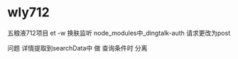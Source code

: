 # wly712
五粮液712项目
et -w 换肤监听
node_modules中_dingtalk-auth 请求更改为post


问题
详情提取到searchData中 做 查询条件时 分离
